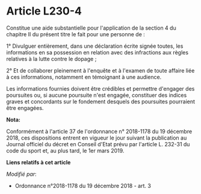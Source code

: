 # Article L230-4

Constitue une aide substantielle pour l'application de la section 4 du chapitre II du présent titre le fait pour une personne
de :

1° Divulguer entièrement, dans une déclaration écrite signée toutes, les informations en sa possession en relation avec des
infractions aux règles relatives à la lutte contre le dopage ;

2° Et de collaborer pleinement à l'enquête et à l'examen de toute affaire liée à ces informations, notamment en témoignant à
une audience.

Les informations fournies doivent être crédibles et permettre d'engager des poursuites ou, si aucune poursuite n'est engagée,
constituer des indices graves et concordants sur le fondement desquels des poursuites pourraient être engagées.

**Nota:**

Conformément à l'article 37 de l'ordonnance n° 2018-1178 du 19 décembre 2018, ces dispositions entrent en vigueur le jour
suivant la publication au Journal officiel du décret en Conseil d'Etat prévu par l'article L. 232-31 du code du sport et, au
plus tard, le 1er mars 2019.

**Liens relatifs à cet article**

_Modifié par_:

  - Ordonnance n°2018-1178 du 19 décembre 2018 - art. 3
